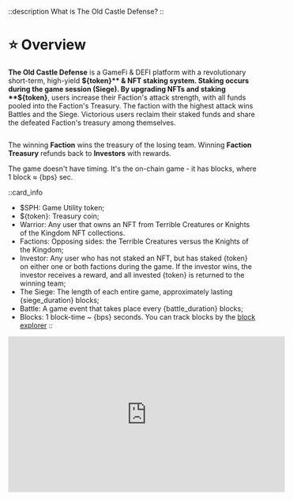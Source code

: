 ::description
What is The Old Castle Defense?
::

# ⭐ Overview

**The Old Castle Defense** is a GameFi & DEFI platform with a revolutionary short-term, high-yield **${token}** & NFT 
staking system. Staking occurs during the game session (Siege). By upgrading NFTs and staking **${token}**, users 
increase their Faction's attack strength, with all funds pooled into the Faction's Treasury. The faction 
with the highest attack wins Battles and the Siege. Victorious users reclaim their staked funds and share 
the defeated Faction's treasury among themselves.

<figure><img src="/assets/docs/.gitbook/assets/overview_{blockchain}_{token}.png" alt=""><figcaption></figcaption></figure>

The winning **Faction** wins the treasury of the losing team. Winning **Faction Treasury** 
refunds back to **Investors** with rewards.

The game doesn't have timing. It's the on-chain game - it has blocks, where 1 block ≈ {bps} sec.

::card_info
* $SPH: Game Utility token;
* ${token}: Treasury coin;
* Warrior: Any user that owns an NFT from Terrible Creatures or Knights of the Kingdom NFT collections. 
* Factions: Opposing sides: the Terrible Creatures versus the Knights of the Kingdom;
* Investor: Any user who has not staked an NFT, but has staked {token} on either one or both factions during 
the game. If the investor wins, the investor receives a reward, and all invested {token} is returned 
to the winning team;
* The Siege: The length of each entire game, approximately lasting {siege_duration} blocks;
* Battle: A game event that takes place every {battle_duration} blocks;
* Blocks: 1 block-time ~ {bps} seconds. You can track blocks by the [block explorer](https://TBD.com)
::

<iframe width="560" height="315" 
src="https://www.youtube.com/embed/n1J3004v5Mk?si=VkA5GRAfMyZ6O-1-" 
title="YouTube video player" 
frameborder="0" 
allow="accelerometer; autoplay; 
clipboard-write; encrypted-media; gyroscope; picture-in-picture; web-share" allowfullscreen>
</iframe>